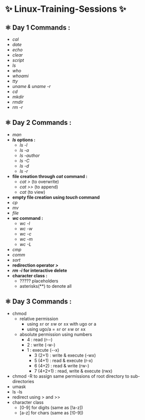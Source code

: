# ✨ Linux-Training-Sessions ✨
## ⚛️ Day 1 Commands :
- *cal*
- _date_
- *echo*
- _clear_
- *script*
- _ls_
- *who*
- _whoami_
- *tty*
- _uname & uname -r_
- *cd*
- _mkdir_
- *rmdir*
- _rm -r_

## ⚛️ Day 2 Commands :
- *man*
- ***ls* options :**
  - _ls -l_
  - _ls -a_
  - _ls -author_
  - _ls -C_
  - _ls -d_
  - _ls -r_
- **file creation through *cat* command :**
  - _cat >_ (to overwrite)
  - _cat >>_ (to append)
  - _cat_ (to view)
- **empty file creation using *touch* command**
- *cp*
- *mv*
- *file*
- ***wc* command :**
  - _wc -l_
  - _wc -w_
  - _wc -c_
  - _wc -m_
  - _wc -L_
- *cmp*
- *comm*
- *sort*
- **redirection operator _>_**
- ***rm -i* for interactive delete**
- **character class :**
  - ????? placeholders
  - asterisks(**) to denote all

## ⚛️ Day 3 Commands :
- chmod
  - relative permission
    - using ±r or ±w or ±x with ugo or a
    - using ugo/a = ±r or ±w or ±x
  - absolute permission using numbers
    - 4 : read (r--)
    - 2 : write (-w-)
    - 1 : execute (--x)
      - 3 (2+1) : write & execute (-wx)
      - 5 (4+1) : read & execute (r-x)
      - 6 (4+2) : read & write (rw-)
      - 7 (4+2+1) : read, write & execute (rwx)
- chmod -R to assign same permissions of root directory to sub-directories
- umask
- ls -ls
- redirect using > and >>
- character class
  - [0-9] for digits (same as [!a-z])
  - [a-z] for chars (same as [!0-9])
